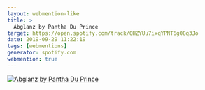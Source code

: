 ```yaml
---
layout: webmention-like
title: >
  Abglanz by Pantha Du Prince
target: https://open.spotify.com/track/0HZYUu7ixqYPNT6g08q3Jo
date: 2019-09-29 11:22:19
tags: [webmentions]
generator: spotify.com
webmention: true
---
```



<a href="https://open.spotify.com/track/0HZYUu7ixqYPNT6g08q3Jo" title="context.title" rel="external noopener nofollow">
  <img src="https://i.scdn.co/image/ab67616d0000b27378f2324fe85dfc8f1560a737" alt="Abglanz by Pantha Du Prince">
</a>


